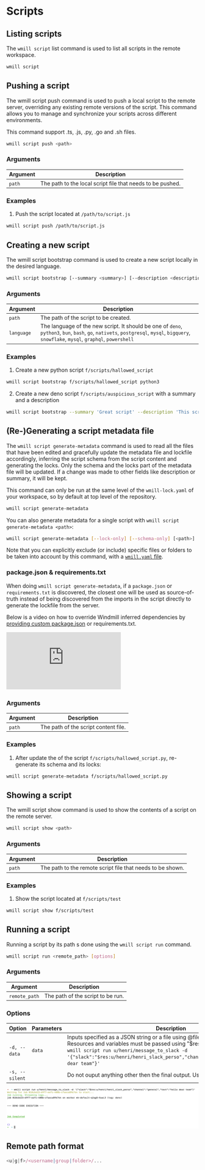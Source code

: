 # Scripts

## Listing scripts

The `wmill script` list command is used to list all scripts in the remote workspace.

```bash
wmill script
```

## Pushing a script

The wmill script push command is used to push a local script to the remote server, overriding any existing remote versions of the script. This command allows you to manage and synchronize your scripts across different environments.

This command support .ts, .js, .py, .go and .sh files.

```bash
wmill script push <path>
```

### Arguments

| Argument | Description                                                |
| -------- | ---------------------------------------------------------- |
| `path`   | The path to the local script file that needs to be pushed. |

### Examples

1. Push the script located at `/path/to/script.js`

```bash
wmill script push /path/to/script.js
```

## Creating a new script

The wmill script bootstrap command is used to create a new script locally in the desired language.

```bash
wmill script bootstrap [--summary <summary>] [--description <description>] <path> <language>
```

### Arguments

| Argument   | Description                                                                                                                                                                              |
| ---------- | ---------------------------------------------------------------------------------------------------------------------------------------------------------------------------------------- |
| `path`     | The path of the script to be created.                                                                                                                                                    |
| `language` | The language of the new script. It should be one of `deno`, `python3`, `bun`, `bash`, `go`, `nativets`, `postgresql`, `mysql`, `bigquery`, `snowflake`, `mysql`, `graphql`, `powershell` |

### Examples

1. Create a new python script `f/scripts/hallowed_script`

```bash
wmill script bootstrap f/scripts/hallowed_script python3
```

2. Create a new deno script `f/scripts/auspicious_script` with a summary and a description

```bash
wmill script bootstrap --summary 'Great script' --description 'This script does this and that' f/scripts/auspicious_script deno
```

## (Re-)Generating a script metadata file

The `wmill script generate-metadata` command is used to read all the files that have been edited and gracefully update the metadata file and lockfile accordingly, inferring the script schema from the script content and generating the locks. Only the schema and the locks part of the metadata file will be updated. If a change was made to other fields like description or summary, it will be kept.

This command can only be run at the same level of the `wmill-lock.yaml` of your workspace, so by default at top level of the repository.

```bash
wmill script generate-metadata
```

You can also generate metadata for a single script with `wmill script generate-metadata <path>`:

```bash
wmill script generate-metadata [--lock-only] [--schema-only] [<path>]
```

Note that you can explicitly exclude (or include) specific files or folders to be taken into account by this command, with a [`wmill.yaml` file](https://github.com/windmill-labs/windmill-sync-example/blob/main/wmill.yaml).

### package.json & requirements.txt

When doing `wmill script generate-metadata`, if a `package.json` or `requirements.txt` is discovered, the closest one will be used as source-of-truth instead of being discovered from the imports in the script directly to generate the lockfile from the server.

Below is a video on how to override Windmill inferred dependencies by [providing custom package.json](../14_dependencies_in_typescript/index.mdx#lockfile-per-script-inferred-from-a-packagejson) or requirements.txt.

<iframe
	style={{ aspectRatio: '16/9' }}
	src="https://www.youtube.com/embed/T8jMjpNvC2g"
	title="Perpetual Scripts"
	frameBorder="0"
	allow="accelerometer; autoplay; clipboard-write; encrypted-media; gyroscope; picture-in-picture; web-share"
	allowFullScreen
	className="border-2 rounded-lg object-cover w-full dark:border-gray-800"
></iframe>

### Arguments

| Argument | Description                          |
| -------- | ------------------------------------ |
| `path`   | The path of the script content file. |

### Examples

1. After update the of the script `f/scripts/hallowed_script.py`, re-generate its schema and its locks:

```bash
wmill script generate-metadata f/scripts/hallowed_script.py
```

## Showing a script

The wmill script show command is used to show the contents of a script on the remote server.

```bash
wmill script show <path>
```

### Arguments

| Argument | Description                                                |
| -------- | ---------------------------------------------------------- |
| `path`   | The path to the remote script file that needs to be shown. |

### Examples

1. Show the script located at `f/scripts/test`

```bash
wmill script show f/scripts/test
```

## Running a script

Running a script by its path s done using the `wmill script run` command.

```bash
wmill script run <remote_path> [options]
```

### Arguments

| Argument      | Description                       |
| ------------- | --------------------------------- |
| `remote_path` | The path of the script to be run. |

### Options

| Option         | Parameters | Description                                                                                                                                                                                                                                                                                                |
| -------------- | ---------- | ---------------------------------------------------------------------------------------------------------------------------------------------------------------------------------------------------------------------------------------------------------------------------------------------------------- |
| `-d, --data`   | `data`     | Inputs specified as a JSON string or a file using @filename or stdin using @- . Resources and variables must be passed using "$res:..." or "$var:..." For example `wmill script run u/henri/message_to_slack -d '{"slack":"$res:u/henri/henri_slack_perso","channel":"general","text":"hello dear team"}'` |
| `-s, --silent` |            | Do not ouput anything other then the final output. Useful for scripting.                                                                                                                                                                                                                                   |

![CLI arguments](../../assets/cli/cli_arguments.png 'CLI arguments')

## Remote path format

```js
<u|g|f>/<username|group|folder>/...
```
